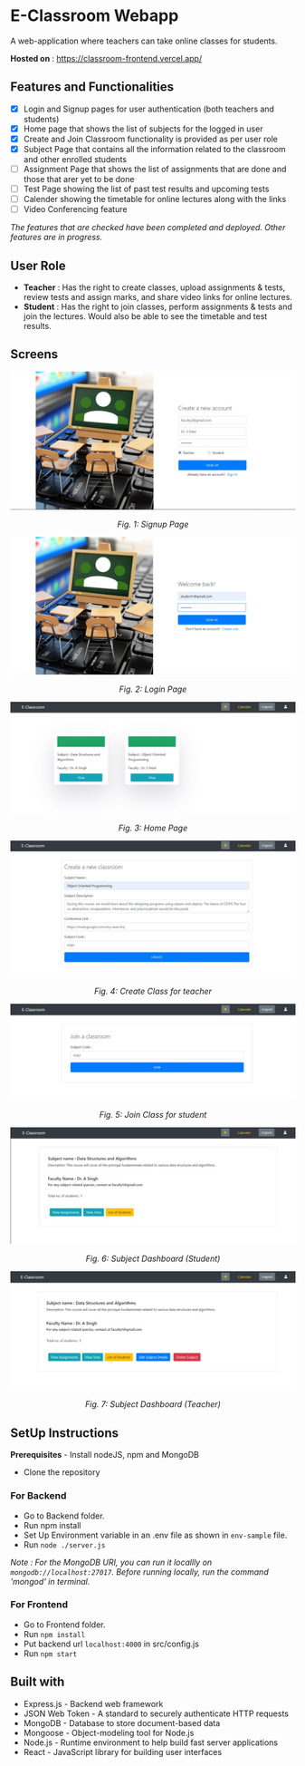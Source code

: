 # E-Classroom Webapp
A web-application where teachers can take online classes for students. 

**Hosted on** : https://classroom-frontend.vercel.app/

## Features and Functionalities
- [x] Login and Signup pages for user authentication (both teachers and students)
- [x] Home page that shows the list of subjects for the logged in user
- [x] Create and Join Classroom functionality is provided as per user role 
- [x] Subject Page that contains all the information related to the classroom and other enrolled students
- [ ] Assignment Page that shows the list of assignments that are done and those that arer yet to be done
- [ ] Test Page showing the list of past test results and upcoming tests
- [ ] Calender showing the timetable for online lectures along with the links
- [ ] Video Conferencing feature 

*The features that are checked have been completed and deployed. Other features are in progress.*

## User Role
- **Teacher** : Has the right to create classes, upload assignments & tests, review tests and assign marks, and share video links for online lectures.
- **Student** : Has the right to join classes, perform assignments & tests and join the lectures. Would also be able to see the timetable and test results.

## Screens 

![](Image/signup.JPG) 
*<p align = "center"> Fig. 1: Signup Page </p>*

![](Image/login.JPG)
*<p align = "center"> Fig. 2: Login Page </p>*

![](Image/subjects.JPG)
*<p align = "center"> Fig. 3: Home Page </p>*

![](Image/createSubject.JPG)
*<p align = "center"> Fig. 4: Create Class for teacher </p>*

![](Image/join.JPG)
*<p align = "center"> Fig. 5: Join Class for student </p>*

![](Image/viewAsStudent.JPG)
*<p align = "center"> Fig. 6: Subject Dashboard (Student) </p>*

![](Image/viewAsTeacher.JPG)
*<p align = "center"> Fig. 7: Subject Dashboard (Teacher) </p>*

## SetUp Instructions

**Prerequisites** - Install nodeJS, npm and MongoDB <br>

- Clone the repository
### For Backend
 - Go to Backend folder.
 - Run npm install
 - Set Up Environment variable in an .env file as shown in `env-sample` file.
 - Run `node ./server.js`
 
 *Note : For the MongoDB URI, you can run it locallly on `mongodb://localhost:27017`. Before running locally, run the command 'mongod' in terminal.*
 
### For Frontend
 - Go to Frontend folder.
 - Run `npm install`
 - Put backend url `localhost:4000` in src/config.js
 - Run `npm start`

## Built with
- Express.js - Backend web framework
- JSON Web Token - A standard to securely authenticate HTTP requests
- MongoDB - Database to store document-based data
- Mongoose - Object-modeling tool for Node.js
- Node.js - Runtime environment to help build fast server applications
- React - JavaScript library for building user interfaces
